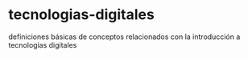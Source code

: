 # tecnologias-digitales
definiciones básicas de conceptos relacionados con la introducción a tecnologias digitales
